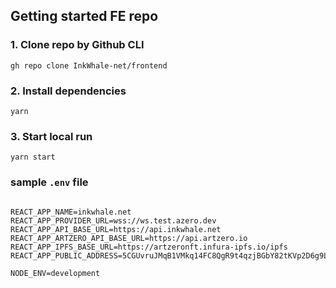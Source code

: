 ## Getting started FE repo

### 1. Clone repo by Github CLI
`gh repo clone InkWhale-net/frontend`

### 2. Install dependencies 
`yarn`

### 3. Start local run
`yarn start`

### sample `.env` file

```PORT=3001

REACT_APP_NAME=inkwhale.net
REACT_APP_PROVIDER_URL=wss://ws.test.azero.dev
REACT_APP_API_BASE_URL=https://api.inkwhale.net
REACT_APP_ARTZERO_API_BASE_URL=https://api.artzero.io
REACT_APP_IPFS_BASE_URL=https://artzeronft.infura-ipfs.io/ipfs
REACT_APP_PUBLIC_ADDRESS=5CGUvruJMqB1VMkq14FC8QgR9t4qzjBGbY82tKVp2D6g9LQc

NODE_ENV=development
```
